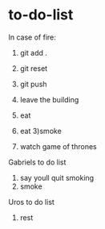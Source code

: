 # to-do-list

In case of fire:
1) git add .
2) git reset 
3) git push
4) leave the building

1) eat
2) eat
3)smoke
4) watch game of thrones

Gabriels to do list

1) say youll quit smoking
2) smoke

Uros to do list

1) rest